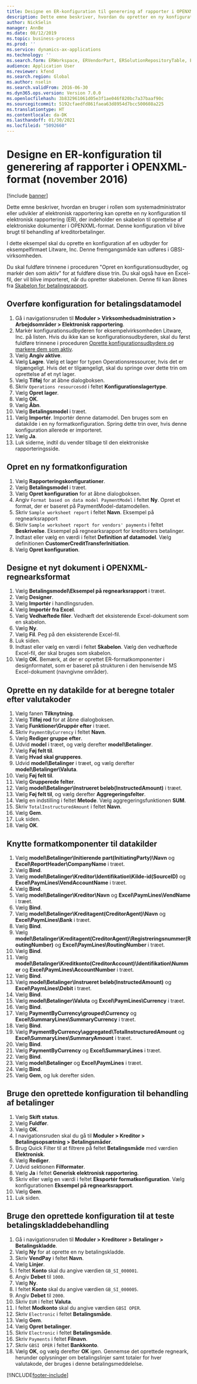 ```yaml
---
title: Designe en ER-konfiguration til generering af rapporter i OPENXML-format (november 2016)
description: Dette emne beskriver, hvordan du opretter en ny konfiguration af elektronisk rapportering, der indeholder en skabelon til oprettelse af elektroniske dokumenter i OPENXML-format.
author: NickSelin
manager: AnnBe
ms.date: 08/12/2019
ms.topic: business-process
ms.prod: ''
ms.service: dynamics-ax-applications
ms.technology: ''
ms.search.form: ERWorkspace, ERVendorPart, ERSolutionRepositoryTable, ERSolutionRepositoryCreateDropDialog, ERSolutionImport,  ERSolutionTable, ERSolutionCreateDropDialog, EROperationDesigner, ERDataSourceAddDropDialog, ERModelGroupByFunctionEditor, VendPaymMode, LedgerJournalTable, LedgerJournalTransVendPaym
audience: Application User
ms.reviewer: kfend
ms.search.region: Global
ms.author: nselin
ms.search.validFrom: 2016-06-30
ms.dyn365.ops.version: Version 7.0.0
ms.openlocfilehash: 3b832961061d05e3f1ae046f820bc7a37baaf90c
ms.sourcegitcommit: 5192cfaedfd861faea63d8954d7bcc500608a225
ms.translationtype: HT
ms.contentlocale: da-DK
ms.lasthandoff: 01/30/2021
ms.locfileid: "5092660"
---
```

# <a name="er-design-a-configuration-for-generating-reports-in-openxml-format-november-2016"></a>Designe en ER-konfiguration til generering af rapporter i OPENXML-format (november 2016)

[!include [banner](../../includes/banner.md)]

Dette emne beskriver, hvordan en bruger i rollen som systemadministrator eller udvikler af elektronisk rapportering kan oprette en ny konfiguration til elektronisk rapportering (ER), der indeholder en skabelon til oprettelse af elektroniske dokumenter i OPENXML-format. Denne konfiguration vil blive brugt til behandling af kreditorbetalinger.

I dette eksempel skal du oprette en konfiguration af en udbyder for eksempelfirmaet Litware, Inc. Denne fremgangsmåde kan udføres i GBSI-virksomheden.

Du skal fuldføre trinnene i proceduren "Opret en konfigurationsudbyder, og markér den som aktiv" for at fuldføre disse trin. Du skal også have en Excel-fil, der vil blive importeret, når du opretter skabelonen. Denne fil kan åbnes fra [Skabelon for betalingsrapport](https://go.microsoft.com/fwlink/?linkid=862266).


## <a name="upload-the-payments-data-model-configuration"></a>Overføre konfiguration for betalingsdatamodel
1. Gå i navigationsruden til **Moduler > Virksomhedsadministration > Arbejdsområder > Elektronisk rapportering**.
2. Markér konfigurationsudbyderen for eksempelvirksomheden Litware, Inc. på listen. Hvis du ikke kan se konfigurationsudbyderen, skal du først fuldføre trinnene i proceduren [Oprette konfigurationsudbydere og markere dem som aktiv](er-configuration-provider-mark-it-active-2016-11.md).
3. Vælg **Angiv aktive**.
4. Vælg **Lagre**. Vælg et lager for typen Operationsressourcer, hvis det er tilgængeligt. Hvis det er tilgængeligt, skal du springe over dette trin om oprettelse af et nyt lager.  
5. Vælg **Tilføj** for at åbne dialogboksen.
6. Skriv `Operations resourcesdd` i feltet **Konfigurationslagertype**.
7. Vælg **Opret lager**.
8. Vælg **OK**.
9. Vælg **Åbn**.
10. Vælg **Betalingsmodel** i træet.
11. Vælg **Importér**. Importér denne datamodel. Den bruges som en datakilde i en ny formatkonfiguration. Spring dette trin over, hvis denne konfiguration allerede er importeret.  
12. Vælg **Ja**.
13. Luk siderne, indtil du vender tilbage til den elektroniske rapporteringsside.

## <a name="create-a-new-format-configuration"></a>Opret en ny formatkonfiguration
1. Vælg **Rapporteringskonfigurationer**.
2. Vælg **Betalingsmodel** i træet.
3. Vælg **Opret konfiguration** for at åbne dialogboksen.
4. Angiv `Format based on data model PaymentModel` i feltet **Ny**. Opret et format, der er baseret på PaymentModel-datamodellen.
5. Skriv `Sample worksheet report` i feltet **Navn**. Eksempel på regnearksrapport  
6. Skriv `Sample worksheet report for vendors' payments` i feltet **Beskrivelse**. Eksempel på regnearksrapport for kreditorers betalinger.  
7. Indtast eller vælg en værdi i feltet **Definition af datamodel**. Vælg definitionen **CustomerCreditTransferInitiation**.  
8. Vælg **Opret konfiguration**.

## <a name="design-a-new-document-in-openxml-worksheet-format"></a>Designe et nyt dokument i OPENXML-regnearksformat
1. Vælg **Betalingsmodel\Eksempel på regnearksrapport** i træet.
2. Vælg **Designer**.
3. Vælg **Importér** i handlingsruden.
4. Vælg **Importér fra Excel**.
5. Vælg **Vedhæftede filer**. Vedhæft det eksisterende Excel-dokument som en skabelon.  
6. Vælg **Ny**.
7. Vælg **Fil**. Peg på den eksisterende Excel-fil.  
8. Luk siden.
9. Indtast eller vælg en værdi i feltet **Skabelon**. Vælg den vedhæftede Excel-fil, der skal bruges som skabelon.  
10. Vælg **OK**. Bemærk, at der er oprettet ER-formatkomponenter i designformatet, som er baseret på strukturen i den henvisende MS Excel-dokument (navngivne områder).  

## <a name="create-a-new-data-source-to-calculate-totals-by-currency-codes"></a>Oprette en ny datakilde for at beregne totaler efter valutakoder
1. Vælg fanen **Tilknytning**.
2. Vælg **Tilføj rod** for at åbne dialogboksen.
3. Vælg **Funktioner\Gruppér efter** i træet.
4. Skriv `PaymentByCurrency` i feltet **Navn**.
5. Vælg **Rediger gruppe efter**.
6. Udvid **model** i træet, og vælg derefter **model\Betalinger**.
7. Vælg **Føj felt til**.
8. Vælg **Hvad skal grupperes**.
9. Udvid **model\Betalinger** i træet, og vælg derefter **model\Betalinger\Valuta**.
10. Vælg **Føj felt til**.
11. Vælg **Grupperede felter**.
12. Vælg **model\Betalinger\Instrueret beløb(InstructedAmount)** i træet.
13. Vælg **Føj felt til**, og vælg derefter **Aggregeringsfelter**.
14. Vælg en indstilling i feltet **Metode**. Vælg aggregeringsfunktionen **SUM**.  
15. Skriv `TotalInstructuredAmount` i feltet **Navn**.
16. Vælg **Gem**.
17. Luk siden.
18. Vælg **OK**.

## <a name="map-format-components-to-data-sources"></a>Knytte formatkomponenter til datakilder
1. Vælg **model\Betalinger\Initierende part(InitiatingParty)\Navn** og **Excel\ReportHeader\CompanyName** i træet.
2. Vælg **Bind**.
3. Vælg **model\Betalinger\Kreditor\Identifikation\Kilde-id(SourceID)** og **Excel\PaymLines\VendAccountName** i træet.
4. Vælg **Bind**.
5. Vælg **model\Betalinger\Kreditor\Navn** og **Excel\PaymLines\VendName** i træet.
6. Vælg **Bind**.
7. Vælg **model\Betalinger\Kreditagent(CreditorAgent)\Navn** og **Excel\PaymLines\Bank** i træet.
8. Vælg **Bind**.
9. Vælg **model\Betalinger\Kreditagent(CreditorAgent)\Registreringsnummer(RoutingNumber)** og **Excel\PaymLines\RoutingNumber** i træet.
10. Vælg **Bind**.
11. Vælg **model\Betalinger\Kreditkonto(CreditorAccount)\Identifikation\Nummer** og **Excel\PaymLines\AccountNumber** i træet.
12. Vælg **Bind**.
13. Vælg **model\Betalinger\Instrueret beløb(InstructedAmount)** og **Excel\PaymLines\Debit** i træet.
14. Vælg **Bind**.
15. Vælg **model\Betalinger\Valuta** og **Excel\PaymLines\Currency** i træet.
16. Vælg **Bind**.
17. Vælg **PaymentByCurrency\grouped\Currency** og **Excel\SummaryLines\SummaryCurrency** i træet.
18. Vælg **Bind**.
19. Vælg **PaymentByCurrency\aggregated\TotalInstructuredAmount** og **Excel\SummaryLines\SummaryAmount**  i træet.
20. Vælg **Bind**.
21. Vælg **PaymentByCurrency** og **Excel\SummaryLines** i træet.
22. Vælg **Bind**.
23. Vælg **model\Betalinger** og **Excel\PaymLines** i træet.
24. Vælg **Bind**.
25. Vælg **Gem**, og luk derefter siden.

## <a name="use-the-created-configuration-for-payments-processing"></a>Bruge den oprettede konfiguration til behandling af betalinger
1. Vælg **Skift status**.
2. Vælg **Fuldfør**.
3. Vælg **OK**.
4. I navigationsruden skal du gå til **Moduler > Kreditor > Betalingsopsætning > Betalingsmåder**.
5. Brug Quick Filter til at filtrere på feltet **Betalingsmåde** med værdien **Elektronisk**.
6. Vælg **Rediger**.
7. Udvid sektionen **Filformater**.
8. Vælg **Ja** i feltet **Generisk elektronisk rapportering**.
9. Skriv eller vælg en værdi i feltet **Eksportér formatkonfiguration**. Vælg konfigurationen **Eksempel på regnearksrapport**.  
10. Vælg **Gem**.
11. Luk siden.

## <a name="use-the-created-configuration-for-testing-of-payment-journals-processing"></a>Bruge den oprettede konfiguration til at teste betalingskladdebehandling
1. Gå i navigationsruden til **Moduler > Kreditorer > Betalinger > Betalingskladde**.
2. Vælg **Ny** for at oprette en ny betalingskladde.
3. Skriv **VendPay** i feltet **Navn**.
4. Vælg **Linjer**.
5. I feltet **Konto** skal du angive værdien `GB_SI_000001`.
6. Angiv **Debet** til `1000`.
7. Vælg **Ny**.
8. I feltet **Konto** skal du angive værdien `GB_SI_000005`.
9. Angiv **Debet** til `2000`.
10. Skriv `EUR` i feltet **Valuta**.
11. I feltet **Modkonto** skal du angive værdien `GBSI OPER`.
12. Skriv `Electronic` i feltet **Betalingsmåde**.
13. Vælg **Gem**.
14. Vælg **Opret betalinger**.
15. Skriv `Electronic` i feltet **Betalingsmåde**.
16. Skriv `Payments` i feltet **Filnavn**.
17. Skriv `GBSI OPER` i feltet **Bankkonto**.
18. Vælg **OK**, og vælg derefter **OK** igen. Gennemse det oprettede regneark, herunder oplysninger om betalingslinjer samt totaler for hver valutakode, der bruges i denne betalingsmeddelelse.  



[!INCLUDE[footer-include](../../../../includes/footer-banner.md)]